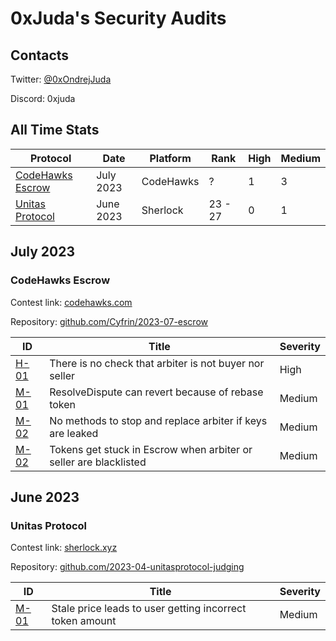 # 0xJuda's Security Audits

## Contacts

Twitter: [@0xOndrejJuda](https://twitter.com/0xOndrejJuda)

Discord: 0xjuda

## All Time Stats

| Protocol                                                                  | Date      | Platform  | Rank    | High | Medium |
| ------------------------------------------------------------------------- | --------- | --------- | ------- | ---- | ------ |
| [CodeHawks Escrow](https://github.com/OndrejJuda/audits#codehawks-escrow) | July 2023 | CodeHawks | ?       | 1    | 3      |
| [Unitas Protocol](https://github.com/OndrejJuda/audits#unitas-protocol)   | June 2023 | Sherlock  | 23 - 27 | 0    | 1      |

## July 2023

### CodeHawks Escrow

Contest link: [codehawks.com](https://www.codehawks.com/contests/cljyfxlc40003jq082s0wemya)

Repository: [github.com/Cyfrin/2023-07-escrow](https://github.com/Cyfrin/2023-07-escrow)

| ID                                                                                            | Title                                                              | Severity |
| --------------------------------------------------------------------------------------------- | ------------------------------------------------------------------ | -------- |
| [H-01](https://github.com/OndrejJuda/audits/blob/main/audits/codehawks/2023-07-Escrow/H-01.md) | There is no check that arbiter is not buyer nor seller            | High     |
| [M-01](https://github.com/OndrejJuda/audits/blob/main/audits/codehawks/2023-07-Escrow/M-01.md) | ResolveDispute can revert because of rebase token                 | Medium   |
| [M-02](https://github.com/OndrejJuda/audits/blob/main/audits/codehawks/2023-07-Escrow/M-02.md) | No methods to stop and replace arbiter if keys are leaked         | Medium   |
| [M-02](https://github.com/OndrejJuda/audits/blob/main/audits/codehawks/2023-07-Escrow/M-03.md) | Tokens get stuck in Escrow when arbiter or seller are blacklisted | Medium   |

## June 2023

### Unitas Protocol

Contest link: [sherlock.xyz](https://app.sherlock.xyz/audits/contests/73)

Repository: [github.com/2023-04-unitasprotocol-judging](https://github.com/sherlock-audit/2023-04-unitasprotocol-judging)

| ID                                                                                            | Title                                                    | Severity |
| --------------------------------------------------------------------------------------------- | -------------------------------------------------------- | -------- |
| [M-01](https://github.com/OndrejJuda/audits/blob/main/audits/sherlock/2023-06-Unitas/M-01.md) | Stale price leads to user getting incorrect token amount | Medium   |